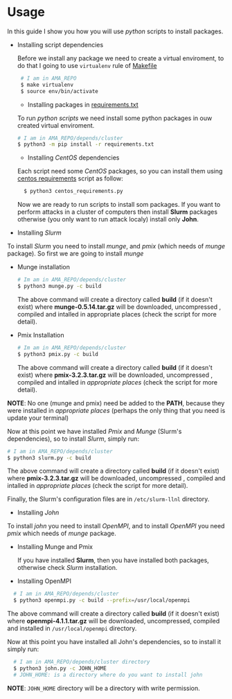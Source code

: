 # Usage
In this guide I show you how you will use *python* scripts to install packages.
* Installing script dependencies

  Before we install any package we need to create a virtual enviroment, to do that I going to use `virtualenv` rule of [Makefile](https://github.com/fpolit/ama-framework/blob/master/Makefile)
  ```bash
   # I am in AMA_REPO
   $ make virtualenv
   $ source env/bin/activate
  ```
  * Installing packages in [requirements.txt](https://github.com/fpolit/ama-framework/blob/master/depends/cluster/requirements.txt)
  
  To run *python scripts* we need install some python packages in ouw created virtual enviroment.
  ```bash
  # I am in AMA_REPO/depends/cluster
  $ python3 -m pip install -r requirements.txt
  ```
  
  * Installing *CentOS* dependencies  
  
  Each script need some *CentOS* packages, so you can install them using [centos requirements](https://github.com/fpolit/ama-framework/blob/master/depends/cluster/centos_requirements.py) script as follow:
  ```bash
    $ python3 centos_requirements.py
  ```
  
  Now we are ready to run scripts to install som packages. If you want to perform attacks in a cluster of computers then install **Slurm** packages 
  otherwise (you only want to run attack localy) install only **John**.

* Installing *Slurm*

To install *Slurm* you need to install *munge*, and *pmix* (which needs of *munge* package). So first we are going to install *munge*
  * Munge installation
  
    ```bash
    # Im am in AMA_REPO/depends/cluster
    $ python3 munge.py -c build
    ```
    The above command will create a directory called **build** (if it doesn't exist) where **munge-0.5.14.tar.gz** will be downloaded, uncompressed , 
    compiled and intalled in appropriate places (check the script for more detail).
    
  * Pmix Installation
  
    ```bash
    # Im am in AMA_REPO/depends/cluster
    $ python3 pmix.py -c build
    ```
    The above command will create a directory called **build** (if it doesn't exist) where **pmix-3.2.3.tar.gz** will be downloaded, uncompressed , 
    compiled and intalled in *appropriate places* (check the script for more detail).

**NOTE**:
No one (munge and pmix) need be added to the **PATH**, because they were installed in *appropriate places* (perhaps the only thing that you need is update your terminal) 

Now at this point we have installed *Pmix* and *Munge* (Slurm's dependencies), so to install *Slurm*, simply run:
```bash
# I am in AMA_REPO/depends/cluster
$ python3 slurm.py -c build
```
The above command will create a directory called **build** (if it doesn't exist) where **pmix-3.2.3.tar.gz** will be downloaded, uncompressed , 
compiled and intalled in *appropriate places* (check the script for more detail).

Finally, the Slurm's configuration files are in `/etc/slurm-llnl` directory.

* Installing *John*

To install *john* you need to install *OpenMPI*, and to install *OpenMPI* you need *pmix* which needs of *munge* package. 

  * Installing Munge and Pmix
 
    If you have installed **Slurm**, then you have installed both packages, otherwise check *Slurm* installation.
    
  * Installing OpenMPI
  
  ```bash
    # I am in AMA_REPO/depends/cluster
    $ python3 openmpi.py -c build --prefix=/usr/local/openmpi
  ```
  The above command will create a directory called **build** (if it doesn't exist) where **openmpi-4.1.1.tar.gz** will be downloaded, uncompressed, 
  compiled and installed in `/usr/local/openmpi` directory.
  
Now at this point you have installed all John's dependencies, so to install it simply run:
```bash
  # I am in AMA_REPO/depends/cluster directory 
  $ python3 john.py -c JOHN_HOME
  # JOHN_HOME: is a directory where do you want to install john
```

**NOTE**:
`JOHN_HOME` directory will be a directory with write permission.
